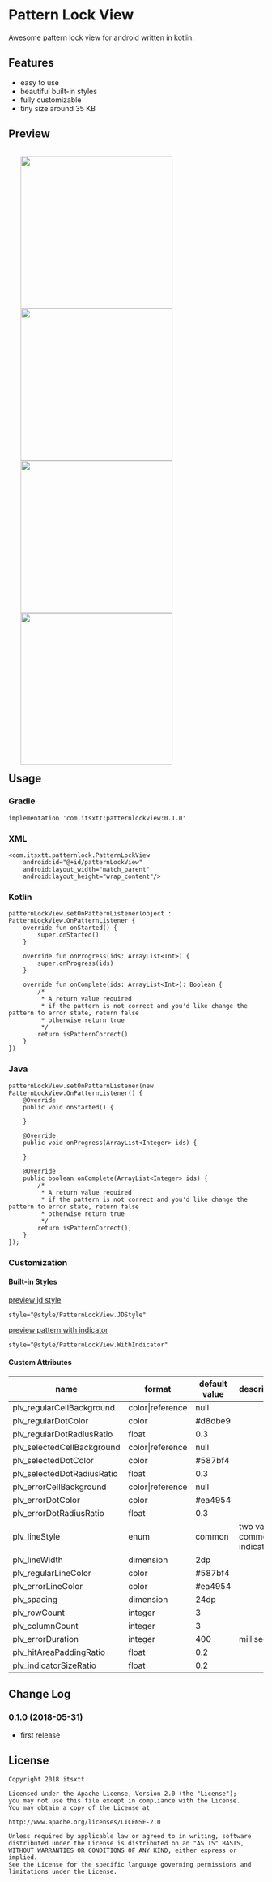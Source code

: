 # Pattern Lock View 

Awesome pattern lock view for android written in kotlin.

## Features

* easy to use
* beautiful built-in styles
* fully customizable
* tiny size around 35 KB

## Preview

<ul style="float:left">
    <img src="./screenshots/default.gif" width="300"/>
    <img src="./screenshots/indicator.gif" width="300"/>
    <img src="./screenshots/jdstyle.gif" width="300"/>
    <img src="./screenshots/nine.gif" width="300"/>
</ul>

## Usage

### Gradle

```
implementation 'com.itsxtt:patternlockview:0.1.0'
```

### XML

```
<com.itsxtt.patternlock.PatternLockView
    android:id="@+id/patternLockView"
    android:layout_width="match_parent"
    android:layout_height="wrap_content"/>
```

### Kotlin

```
patternLockView.setOnPatternListener(object : PatternLockView.OnPatternListener {
    override fun onStarted() {
        super.onStarted()
    }

    override fun onProgress(ids: ArrayList<Int>) {
        super.onProgress(ids)
    }

    override fun onComplete(ids: ArrayList<Int>): Boolean {
        /*
         * A return value required
         * if the pattern is not correct and you'd like change the pattern to error state, return false
         * otherwise return true
         */
        return isPatternCorrect()
    }
})
```

### Java

```
patternLockView.setOnPatternListener(new PatternLockView.OnPatternListener() {
    @Override
    public void onStarted() {

    }

    @Override
    public void onProgress(ArrayList<Integer> ids) {

    }

    @Override
    public boolean onComplete(ArrayList<Integer> ids) {
        /*
         * A return value required
         * if the pattern is not correct and you'd like change the pattern to error state, return false
         * otherwise return true
         */
        return isPatternCorrect();
    }
});
```

### Customization

#### Built-in Styles

[preview jd style](https://github.com/itsxtt/pattern-lock/blob/master/screenshots/jdstyle.gif)

```
style="@style/PatternLockView.JDStyle"
```


[preview pattern with indicator](https://github.com/itsxtt/pattern-lock/blob/master/screenshots/indicator.gif)

```
style="@style/PatternLockView.WithIndicator"
```

#### Custom Attributes

name | format | default value | description
---|---|---|---
plv_regularCellBackground | color\|reference | null |
plv_regularDotColor | color | #d8dbe9 |
plv_regularDotRadiusRatio | float | 0.3 |
plv_selectedCellBackground | color\|reference | null |
plv_selectedDotColor | color | #587bf4 |
plv_selectedDotRadiusRatio | float | 0.3 |
plv_errorCellBackground | color\|reference | null |
plv_errorDotColor | color | #ea4954 |
plv_errorDotRadiusRatio | float | 0.3 |
plv_lineStyle | enum | common | two values: common, indicator
plv_lineWidth | dimension | 2dp |  
plv_regularLineColor | color | #587bf4 |
plv_errorLineColor | color | #ea4954 |
plv_spacing | dimension | 24dp |
plv_rowCount | integer | 3 |
plv_columnCount | integer | 3 |
plv_errorDuration | integer | 400 | millisecond
plv_hitAreaPaddingRatio | float | 0.2 |
plv_indicatorSizeRatio | float | 0.2 |




## Change Log

### 0.1.0 (2018-05-31)
* first release

## License

    Copyright 2018 itsxtt
    
    Licensed under the Apache License, Version 2.0 (the "License");
    you may not use this file except in compliance with the License.
    You may obtain a copy of the License at
    
    http://www.apache.org/licenses/LICENSE-2.0
    
    Unless required by applicable law or agreed to in writing, software
    distributed under the License is distributed on an "AS IS" BASIS,
    WITHOUT WARRANTIES OR CONDITIONS OF ANY KIND, either express or implied.
    See the License for the specific language governing permissions and
    limitations under the License.








